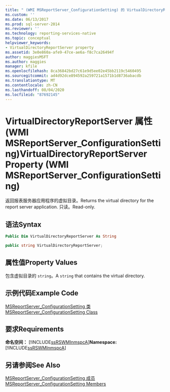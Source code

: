 ```yaml
---
title: " (WMI MSReportServer_ConfigurationSetting) 的 VirtualDirectoryReportServer 属性 |Microsoft Docs"
ms.custom: ''
ms.date: 06/13/2017
ms.prod: sql-server-2014
ms.reviewer: ''
ms.technology: reporting-services-native
ms.topic: conceptual
helpviewer_keywords:
- VirtualDirectoryReportServer property
ms.assetid: 3e0e860a-afe9-47ce-ae6a-f8c7ca26494f
author: maggiesMSFT
ms.author: maggies
manager: kfile
ms.openlocfilehash: 8ca36842bd27c61e9d5ee02e45bb2119c5460495
ms.sourcegitcommit: ad4d92dce894592a259721a1571b1d8736abacdb
ms.translationtype: MT
ms.contentlocale: zh-CN
ms.lasthandoff: 08/04/2020
ms.locfileid: "87692145"
---
```

# <a name="virtualdirectoryreportserver-property-wmi-msreportserver_configurationsetting"></a><span data-ttu-id="2fce0-102">VirtualDirectoryReportServer 属性 (WMI MSReportServer_ConfigurationSetting)</span><span class="sxs-lookup"><span data-stu-id="2fce0-102">VirtualDirectoryReportServer Property (WMI MSReportServer_ConfigurationSetting)</span></span>
  <span data-ttu-id="2fce0-103">返回报表服务器应用程序的虚拟目录。</span><span class="sxs-lookup"><span data-stu-id="2fce0-103">Returns the virtual directory for the report server application.</span></span> <span data-ttu-id="2fce0-104">只读。</span><span class="sxs-lookup"><span data-stu-id="2fce0-104">Read-only.</span></span>  
  
## <a name="syntax"></a><span data-ttu-id="2fce0-105">语法</span><span class="sxs-lookup"><span data-stu-id="2fce0-105">Syntax</span></span>  
  
```vb  
Public Dim VirtualDirectoryReportServer As String  
```  
  
```csharp  
public string VirtualDirectoryReportServer;  
```  
  
## <a name="property-values"></a><span data-ttu-id="2fce0-106">属性值</span><span class="sxs-lookup"><span data-stu-id="2fce0-106">Property Values</span></span>  
 <span data-ttu-id="2fce0-107">包含虚拟目录的 `string`。</span><span class="sxs-lookup"><span data-stu-id="2fce0-107">A `string` that contains the virtual directory.</span></span>  
  
## <a name="example-code"></a><span data-ttu-id="2fce0-108">示例代码</span><span class="sxs-lookup"><span data-stu-id="2fce0-108">Example Code</span></span>  
 [<span data-ttu-id="2fce0-109">MSReportServer_ConfigurationSetting 类</span><span class="sxs-lookup"><span data-stu-id="2fce0-109">MSReportServer_ConfigurationSetting Class</span></span>](msreportserver-configurationsetting-class.md)  
  
## <a name="requirements"></a><span data-ttu-id="2fce0-110">要求</span><span class="sxs-lookup"><span data-stu-id="2fce0-110">Requirements</span></span>  
 <span data-ttu-id="2fce0-111">**命名空间：** [!INCLUDE[ssRSWMInmspcA](../../includes/ssrswminmspca-md.md)]</span><span class="sxs-lookup"><span data-stu-id="2fce0-111">**Namespace:** [!INCLUDE[ssRSWMInmspcA](../../includes/ssrswminmspca-md.md)]</span></span>  
  
## <a name="see-also"></a><span data-ttu-id="2fce0-112">另请参阅</span><span class="sxs-lookup"><span data-stu-id="2fce0-112">See Also</span></span>  
 [<span data-ttu-id="2fce0-113">MSReportServer_ConfigurationSetting 成员</span><span class="sxs-lookup"><span data-stu-id="2fce0-113">MSReportServer_ConfigurationSetting Members</span></span>](msreportserver-configurationsetting-members.md)  
  
  
